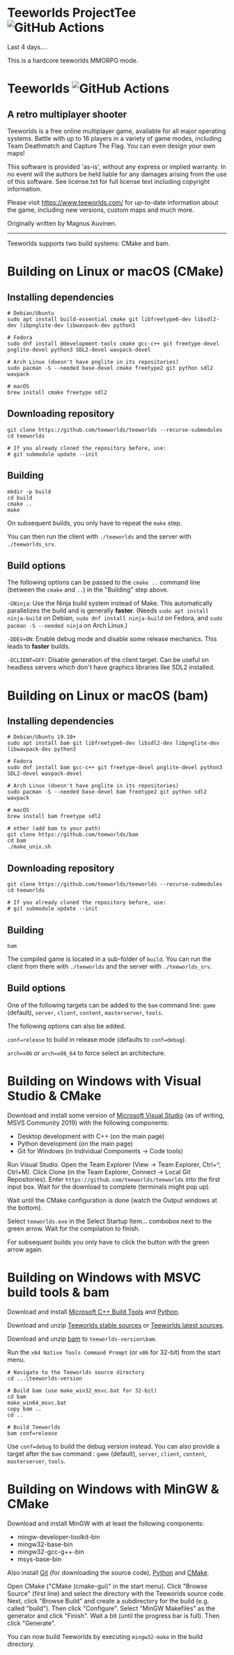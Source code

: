Teeworlds ProjectTee ![GitHub Actions](https://github.com/NewTeeworldsCN/teeworlds-last4days/workflows/Build/badge.svg)
===================

Last 4 days....

This is a hardcore teeworlds MMORPG mode.

Teeworlds ![GitHub Actions](https://github.com/teeworlds/teeworlds/workflows/Build/badge.svg)
=========

A retro multiplayer shooter
---------------------------

Teeworlds is a free online multiplayer game, available for all major
operating systems. Battle with up to 16 players in a variety of game
modes, including Team Deathmatch and Capture The Flag. You can even
design your own maps!

This software is provided 'as-is', without any express or implied
warranty. In no event will the authors be held liable for any damages
arising from the use of this software. See license.txt for full license
text including copyright information.

Please visit https://www.teeworlds.com/ for up-to-date information about
the game, including new versions, custom maps and much more.

Originally written by Magnus Auvinen.

---

Teeworlds supports two build systems: CMake and bam.

Building on Linux or macOS (CMake)
==========================

Installing dependencies
-----------------------

    # Debian/Ubuntu
    sudo apt install build-essential cmake git libfreetype6-dev libsdl2-dev libpnglite-dev libwavpack-dev python3
    
    # Fedora
    sudo dnf install @development-tools cmake gcc-c++ git freetype-devel pnglite-devel python3 SDL2-devel wavpack-devel
    
    # Arch Linux (doesn't have pnglite in its repositories)
    sudo pacman -S --needed base-devel cmake freetype2 git python sdl2 wavpack
    
    # macOS
    brew install cmake freetype sdl2


Downloading repository
----------------------

    git clone https://github.com/teeworlds/teeworlds --recurse-submodules
    cd teeworlds
    
    # If you already cloned the repository before, use:
    # git submodule update --init


Building
--------

    mkdir -p build
    cd build
    cmake ..
    make

On subsequent builds, you only have to repeat the `make` step.

You can then run the client with `./teeworlds` and the server with
`./teeworlds_srv`.


Build options
-------------

The following options can be passed to the `cmake ..` command line (between the
`cmake` and `..`) in the "Building" step above.

`-GNinja`: Use the Ninja build system instead of Make. This automatically
parallelizes the build and is generally **faster**. (Needs `sudo apt install
ninja-build` on Debian, `sudo dnf install ninja-build` on Fedora, and `sudo
pacman -S --needed ninja` on Arch Linux.)

`-DDEV=ON`: Enable debug mode and disable some release mechanics. This leads to
**faster** builds.

`-DCLIENT=OFF`: Disable generation of the client target. Can be useful on
headless servers which don't have graphics libraries like SDL2 installed.

Building on Linux or macOS (bam)
==========================

Installing dependencies
-----------------------

    # Debian/Ubuntu 19.10+
    sudo apt install bam git libfreetype6-dev libsdl2-dev libpnglite-dev libwavpack-dev python3
    
    # Fedora
    sudo dnf install bam gcc-c++ git freetype-devel pnglite-devel python3 SDL2-devel wavpack-devel
    
    # Arch Linux (doesn't have pnglite in its repositories)
    sudo pacman -S --needed base-devel bam freetype2 git python sdl2 wavpack
    
    # macOS
    brew install bam freetype sdl2
    
    # other (add bam to your path)
    git clone https://github.com/teeworlds/bam
    cd bam
    ./make_unix.sh


Downloading repository
----------------------

    git clone https://github.com/teeworlds/teeworlds --recurse-submodules
    cd teeworlds
    
    # If you already cloned the repository before, use:
    # git submodule update --init


Building
--------

    bam

The compiled game is located in a sub-folder of `build`. You can run the client from there with `./teeworlds` and the server with `./teeworlds_srv`.


Build options
-------------

One of the following targets can be added to the `bam` command line: `game` (default), `server`, `client`, `content`, `masterserver`, `tools`.

The following options can also be added.

`conf=release` to build in release mode (defaults to `conf=debug`).

`arch=x86` or `arch=x86_64` to force select an architecture.

Building on Windows with Visual Studio & CMake
======================

Download and install some version of [Microsoft Visual
Studio](https://www.visualstudio.com/) (as of writing, MSVS Community 2019)
with the following components:

* Desktop development with C++ (on the main page)
* Python development (on the main page)
* Git for Windows (in Individual Components → Code tools)

Run Visual Studio. Open the Team Explorer (View → Team Explorer, Ctrl+^,
Ctrl+M). Click Clone (in the Team Explorer, Connect → Local Git Repositories).
Enter `https://github.com/teeworlds/teeworlds` into the first input box. Wait
for the download to complete (terminals might pop up).

Wait until the CMake configuration is done (watch the Output windows at the
bottom).

Select `teeworlds.exe` in the Select Startup Item… combobox next to the green
arrow. Wait for the compilation to finish.

For subsequent builds you only have to click the button with the green arrow
again.

Building on Windows with MSVC build tools & bam
======================

Download and install [Microsoft C++ Build Tools](https://visualstudio.microsoft.com/visual-cpp-build-tools/) and [Python](https://www.python.org/downloads/).

Download and unzip [Teeworlds stable sources](https://github.com/teeworlds/teeworlds/releases) or [Teeworlds latest sources](https://github.com/teeworlds/teeworlds/archive/master.zip).

Download and unzip [bam](https://github.com/matricks/bam/archive/v0.5.1.tar.gz) to `teeworlds-version\bam`.

Run the `x64 Native Tools Command Prompt` (or `x86` for 32-bit) from the start menu.

    # Navigate to the Teeworlds source directory
    cd ...\teeworlds-version
    
    # Build bam (use make_win32_msvc.bat for 32-bit)
    cd bam
    make_win64_msvc.bat
    copy bam ..
    cd ..
    
    # Build Teeworlds
    bam conf=release

Use `conf=debug` to build the debug version instead. You can also provide a target after the `bam` command : `game` (default), `server`, `client`, `content`, `masterserver`, `tools`.

Building on Windows with MinGW & CMake
======================

Download and install MinGW with at least the following components:

- mingw-developer-toolkit-bin
- mingw32-base-bin
- mingw32-gcc-g++-bin
- msys-base-bin

Also install [Git](https://git-scm.com/downloads) (for downloading the source
code), [Python](https://www.python.org/downloads/) and
[CMake](https://cmake.org/download/).

Open CMake ("CMake (cmake-gui)" in the start menu). Click "Browse Source"
(first line) and select the directory with the Teeworlds source code. Next,
click "Browse Build" and create a subdirectory for the build (e.g. called
"build"). Then click "Configure". Select "MinGW Makefiles" as the generator and
click "Finish". Wait a bit (until the progress bar is full). Then click
"Generate".

You can now build Teeworlds by executing `mingw32-make` in the build directory.
